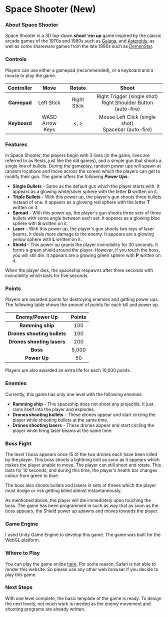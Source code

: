 # Space Shooter (New)
### About Space Shooter
Space Shooter is a 3D top-down ***shoot 'em up*** game inspired by the classic arcade games of the 1970s and 1980s such as [Galaga](https://en.wikipedia.org/wiki/Galaga),
and [Asteroids](https://en.wikipedia.org/wiki/Asteroids_(video_game)), as well as some shareware games from the late 1990s such as [DemonStar](https://en.wikipedia.org/wiki/DemonStar).

### Controls
Players can use either a gamepad (recommended), or a keyboard and a mouse to play the game.

| Controller | Move | Rotate | Shoot |
| :--------: | :--: | :----: | :---: |
| **Gamepad** | Left Stick | Right Stick | Right Trigger (single shot) <br> Right Shoulder Button (auto-fire) |
| **Keyboard** | WASD <br> Arrow Keys | <, > | Mouse Left Click (single shot) <br> Spacebar (auto-fire) | 

### Features
In Space Shooter, the players begin with 3 lives (in the game, lives are referred to as Rests, just like the old games), and a simple gun that shoots a single
line of bullets. During the gameplay, random power ups will spawn at random locations and move across the screen which the players can get to modify their gun.
The game offers the following ***Power Ups***:
* **Single Bullets** - Same as the default gun which the player starts with. It appears as a glowing white/silver sphere with the letter **D** written on it.
* **Triple Bullets** - With this power up, the player's gun shoots three bullets instead of one. It appears as a glowing red sphere with the letter **T** written on it.
* **Spread** - With this power up, the player's gun shoots three sets of three bullets with some angle between each set. It appears as a glowing blue sphere with **S** written on it.
* **Laser** - With this power up, the player's gun shoots two rays of laser beams. It deals more damage to the enemy. It appears are a glowing yellow sphere with **L** written on it.
* **Shield** - This power up grants the player invincibility for 30 seconds. It forms a green shield around the player. However, if you touch the boss, you will still die. It appears are a glowing green sphere with **P** written on it.

When the player dies, the spaceship respawns after three seconds with invincibility which lasts for five seconds.

### Points
Players are awarded points for destroying enemies and getting power ups. The following table shows the amount of points for each kill and power up.

| Enemy/Power Up | Points |
| :-: | :---: |
| **Ramming ship** | 100 |
| **Drones shooting bullets** | 100 |
| **Drones shooting lasers** | 200 |
| **Boss** | 5,000 |
| **Power Up** | 50 |

Players are also awarded an extra life for each 10,000 points.

### Enemies
Currently, this game has only one level with the following enemies:
* **Ramming ship** - This spaceship does not shoot any projectile. It just rams itself into the player and explodes.
* **Drones shooting bullets** - These drones appear and start circling the player while shooting bullets at the same time.
* **Drones shooting lasers** - These drones appear and start circling the player while firing laser beams at the same time.

### Boss Fight
The level 1 boss appears once 15 of the two drones each have been killed by the player. This boss shoots a lightning bolt as soon as it appears which makes the player unable to move.
The player can still shoot and rotate. This lasts for 10 seconds, and during this time, the player's health bar changes colour from green to blue.

The boss also shoots bullets and lasers in sets of threes which the player must dodge or risk getting killed almost instantaneously.

As mentioned above, the player will die immediately upon touching the boss. The game has been programmed in such as way that as soon as the boss appears, the Shield power up spawns and moves towards the player.

### Game Engine
I used Unity Game Engine to develop this game. The game was built for the WebGL platform.

### Where to Play
You can play the game online [here](https://rishikdev.github.io/SpaceShooter/). For some reason, Safari is not able to render this website. So please use any other web browser if you decide to play this game.

### Next Steps
With one level complete, the basic template of the game is ready. To design the next levels, not much work is needed as the enemy movement and shooting programs are already written.
